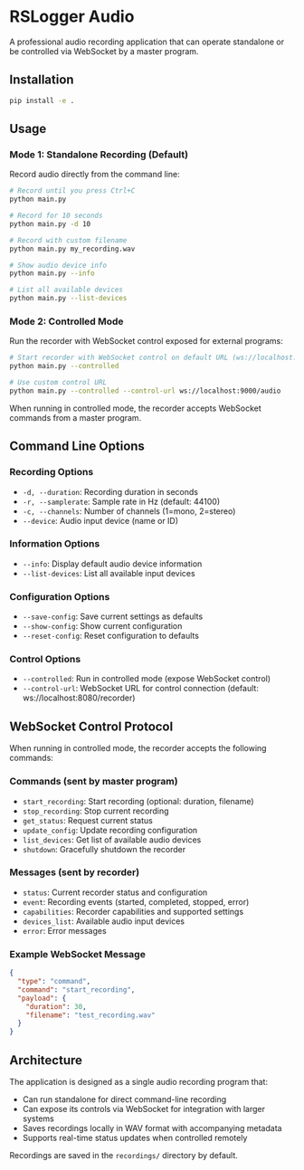# RSLogger Audio

A professional audio recording application that can operate standalone or be controlled via WebSocket by a master program.

## Installation

```bash
pip install -e .
```

## Usage

### Mode 1: Standalone Recording (Default)

Record audio directly from the command line:

```bash
# Record until you press Ctrl+C
python main.py

# Record for 10 seconds
python main.py -d 10

# Record with custom filename
python main.py my_recording.wav

# Show audio device info
python main.py --info

# List all available devices
python main.py --list-devices
```

### Mode 2: Controlled Mode

Run the recorder with WebSocket control exposed for external programs:

```bash
# Start recorder with WebSocket control on default URL (ws://localhost:8080/recorder)
python main.py --controlled

# Use custom control URL
python main.py --controlled --control-url ws://localhost:9000/audio
```

When running in controlled mode, the recorder accepts WebSocket commands from a master program.

## Command Line Options

### Recording Options
- `-d, --duration`: Recording duration in seconds
- `-r, --samplerate`: Sample rate in Hz (default: 44100)
- `-c, --channels`: Number of channels (1=mono, 2=stereo)
- `--device`: Audio input device (name or ID)

### Information Options
- `--info`: Display default audio device information
- `--list-devices`: List all available input devices

### Configuration Options
- `--save-config`: Save current settings as defaults
- `--show-config`: Show current configuration
- `--reset-config`: Reset configuration to defaults

### Control Options
- `--controlled`: Run in controlled mode (expose WebSocket control)
- `--control-url`: WebSocket URL for control connection (default: ws://localhost:8080/recorder)

## WebSocket Control Protocol

When running in controlled mode, the recorder accepts the following commands:

### Commands (sent by master program)
- `start_recording`: Start recording (optional: duration, filename)
- `stop_recording`: Stop current recording
- `get_status`: Request current status
- `update_config`: Update recording configuration
- `list_devices`: Get list of available audio devices
- `shutdown`: Gracefully shutdown the recorder

### Messages (sent by recorder)
- `status`: Current recorder status and configuration
- `event`: Recording events (started, completed, stopped, error)
- `capabilities`: Recorder capabilities and supported settings
- `devices_list`: Available audio input devices
- `error`: Error messages

### Example WebSocket Message

```json
{
  "type": "command",
  "command": "start_recording",
  "payload": {
    "duration": 30,
    "filename": "test_recording.wav"
  }
}
```

## Architecture

The application is designed as a single audio recording program that:
- Can run standalone for direct command-line recording
- Can expose its controls via WebSocket for integration with larger systems
- Saves recordings locally in WAV format with accompanying metadata
- Supports real-time status updates when controlled remotely

Recordings are saved in the `recordings/` directory by default.